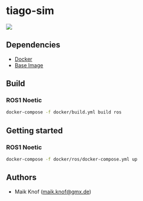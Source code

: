 # tiago-sim

![](imgs/tiago_sim.gif)

## Dependencies
 - [Docker](https://www.docker.com/)
 - [Base Image](https://github.com/Maik13579/ros-docker-base-image/tree/master)

## Build
### ROS1 Noetic
```bash
docker-compose -f docker/build.yml build ros
```
## Getting started
### ROS1 Noetic
```bash
docker-compose -f docker/ros/docker-compose.yml up
```

## Authors
 - Maik Knof (maik.knof@gmx.de)
